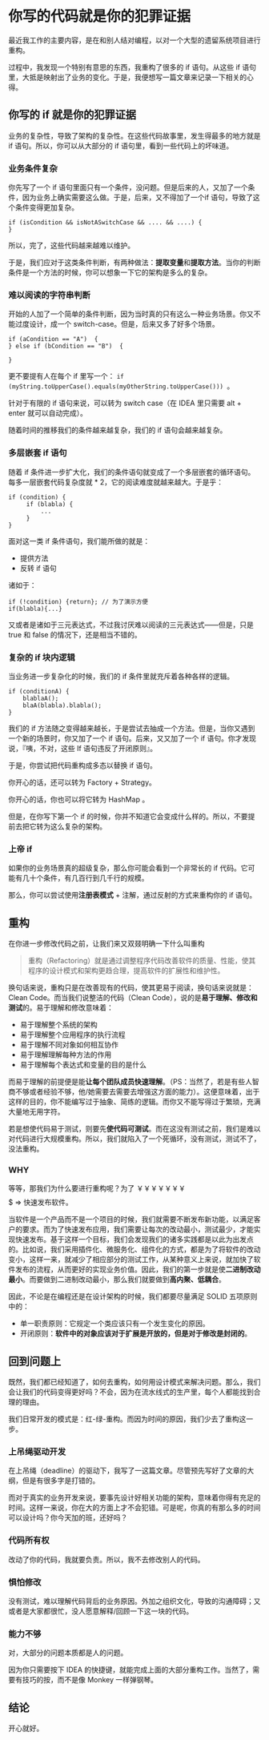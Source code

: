 # 你写的代码就是你的犯罪证据

最近我工作的主要内容，是在和别人结对编程，以对一个大型的遗留系统项目进行重构。

过程中，我发现一个特别有意思的东西，我重构了很多的 if 语句。从这些 if 语句里，大抵是映射出了业务的变化。于是，我便想写一篇文章来记录一下相关的心得。

## 你写的 if 就是你的犯罪证据

业务的复杂性，导致了架构的复杂性。在这些代码故事里，发生得最多的地方就是 if 语句。所以，你可以从大部分的 if 语句里，看到一些代码上的坏味道。

### 业务条件复杂

你先写了一个 if 语句里面只有一个条件，没问题。但是后来的人，又加了一个条件，因为业务上确实需要这么做。于是，后来，又不得加了一个if 语句，导致了这个条件变得更加复杂。

```
if (isCondition && isNotASwitchCase && .... && ....) {
}
```

所以，完了，这些代码越来越难以维护。

于是，我们应对于这类条件判断，有两种做法：**提取变量**和**提取方法**。当你的判断条件是一个方法的时候，你可以想象一下它的架构是多么的复杂。

### 难以阅读的字符串判断

开始的人加了一个简单的条件判断，因为当时真的只有这么一种业务场景。你又不能过度设计，成一个 switch-case。但是，后来又多了好多个场景。

```
if (aCondition == "A")  {
} else if (bCondition == "B")  {

}
```

更不要提有人在每个 if 里写一个： `if (myString.toUpperCase().equals(myOtherString.toUpperCase())) `。

针对于有限的 if 语句来说，可以转为 switch case（在 IDEA 里只需要 alt + enter 就可以自动完成）。

随着时间的推移我们的条件越来越复杂，我们的 if 语句会越来越复杂。

### 多层嵌套 if 语句

随着 if 条件进一步扩大化，我们的条件语句就变成了一个多层嵌套的循环语句。每多一层嵌套代码复杂度就 * 2，它的阅读难度就越来越大。于是乎：

```
if (condition) {
	 if (blabla) {
		 ...
	 }
}
```

面对这一类 if 条件语句，我们能所做的就是：

 - 提供方法
 - 反转 if 语句

诸如于：

```
if (!condition) {return}; // 为了演示方便
if(blabla){...}
```

又或者是诸如于三元表达式，不过我讨厌难以阅读的三元表达式——但是，只是 true 和 false 的情况下，还是相当不错的。

### 复杂的 if 块内逻辑

当业务进一步复杂化的时候，我们的 if 条件里就充斥着各种各样的逻辑。

```
if (conditionA) {
	blablaA();
	blaA(blabla).blabla();
}
```

我们的 if 方法随之变得越来越长，于是尝试去抽成一个方法。但是，当你又遇到一个新的场景时，你又加了一个 if 语句。后来，又又加了一个 if 语句。你才发现说，『咦，不对，这些 If 语句违反了开闭原则』。

于是，你尝试把代码重构成多态以替换 if 语句。

你开心的话，还可以转为 Factory + Strategy。

你开心的话，你也可以将它转为 HashMap 。

但是，在你写下第一个 if 的时候，你并不知道它会变成什么样的。所以，不要提前去把它转为这么复杂的架构。

### 上帝 if

如果你的业务场景真的超级复杂，那么你可能会看到一个非常长的 if 代码。它可能有几十个条件，有几百行到几千行的规模。

那么，你可以尝试使用**注册表模式** + 注解，通过反射的方式来重构你的 if 语句。

## 重构

在你进一步修改代码之前，让我们来又双叕明确一下什么叫重构

> 重构（Refactoring）就是通过调整程序代码改善软件的质量、性能，使其程序的设计模式和架构更趋合理，提高软件的扩展性和维护性。

换句话来说，重构只是在改善现有的代码，使其更易于阅读，换句话来说就是：Clean Code。而当我们说整洁的代码（Clean Code），说的是**易于理解、修改和测试**的。易于理解和修改意味着：

 - 易于理解整个系统的架构
 - 易于理解整个应用程序的执行流程
 - 易于理解不同对象如何相互协作
 - 易于理解理解每种方法的作用
 - 易于理解每个表达式和变量的目的是什么

而易于理解的前提便是能**让每个团队成员快速理解**。（PS：当然了，若是有些人智商不够或者经验不够，他/她需要去需要去增强这方面的能力）。这便意味着，出于这样的目的，你不能编写过于抽象、简练的逻辑。而你又不能写得过于繁琐，充满大量地无用字符。

若是想使代码易于测试，则要先**使代码可测试**。而在这没有测试之前，我们是难以对代码进行大规模重构。所以，我们就陷入了一个死循环，没有测试，测试不了，没法重构。

### WHY

等等，那我们为什么要进行重构呢？为了 ￥￥￥￥￥￥￥$$$$$$$$$ => 快速发布软件。

当软件是一个产品而不是一个项目的时候，我们就需要不断发布新功能，以满足客户的要求。而为了快速发布应用，我们需要让每次的改动最小，测试最少，才能实现快速发布。基于这样一个目标，我们会发现我们的诸多实践都是以此为出发点的。比如说，我们采用插件化、微服务化、组件化的方式，都是为了将软件的改动变小，这样一来，就减少了相应部分的测试工作，从某种意义上来说，就加快了软件发布的流程，从而更好的实现业务价值。因此，我们的第一步就是使**二进制改动最小**。而要做到二进制改动最小，那么我们就要做到**高内聚、低耦合**。

因此，不论是在编程还是在设计架构的时候，我们都要尽量满足 SOLID 五项原则中的：

 - 单一职责原则：它规定一个类应该只有一个发生变化的原因。
 - 开闭原则：**软件中的对象应该对于扩展是开放的，但是对于修改是封闭的**。

## 回到问题上

既然，我们都已经知道了，如何去重构，如何用设计模式来解决问题。那么，我们会让我们的代码变得更好吗？不会，因为在流水线式的生产里，每个人都能找到合理的理由。

我们日常开发的模式是：红-绿-重构。而因为时间的原因，我们少去了重构这一步。

### 上吊绳驱动开发

在上吊绳（deadline）的驱动下，我写了一这篇文章。尽管预先写好了文章的大纲，但是有很多字是打错的。

而对于真实的业务开发来说，要事先设计好相关功能的架构，意味着你得有充足的时间。这样一来说，你在大的方面上才不会犯错。可是呢，你真的有那么多的时间可以设计吗？你今天加的班，还好吗？

### 代码所有权

改动了你的代码，我就要负责。所以，我不去修改别人的代码。

### 惧怕修改

没有测试，难以理解代码背后的业务原因。外加之组织文化，导致的沟通障碍；又或者是大家都很忙，没人愿意解释/回顾一下这一块的代码。

### 能力不够

对，大部分的问题本质都是人的问题。

因为你只需要按下 IDEA 的快捷键，就能完成上面的大部分重构工作。当然了，需要有技巧的按，而不是像 Monkey 一样弹钢琴。

## 结论

开心就好。



